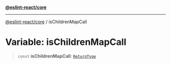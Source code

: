 [**@eslint-react/core**](../README.md)

***

[@eslint-react/core](../README.md) / isChildrenMapCall

# Variable: isChildrenMapCall

> `const` **isChildrenMapCall**: [`ReturnType`](../@eslint-react/namespaces/isReactAPICall/type-aliases/ReturnType.md)
